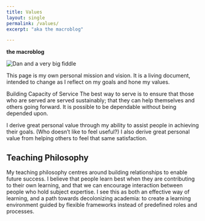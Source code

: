 ```yaml
---
title: Values
layout: single
permalink: /values/
excerpt: "aka the macroblog"

---
```


**the macroblog**

![Dan and a very big fiddle][dan-fiddle]

This page is my own personal mission and vision. It is a living document, intended to change as I reflect on my goals and hone my values.

Building Capacity of Service
The best way to serve is to ensure that those who are served are served sustainably; that they can help themselves and others going forward. It is possible to be dependable without being depended upon.

I derive great personal value through my ability to assist people in achieving their goals. (Who doesn’t like to feel useful?) I also derive great personal value from helping others to feel that same satisfaction.

## Teaching Philosophy

My teaching philosophy centres around building relationships to enable future success. I believe that people learn best when they are contributing to their own learning, and that we can encourage interaction between people who hold subject expertise. I see this as both an effective way of learning, and a path towards decolonizing academia: to create a learning environment guided by flexible frameworks instead of predefined roles and processes.

[dan-fiddle]: https://lh3.googleusercontent.com/pw/AMWts8D4IGWMA7F02qBv8vqlzDrPCaQqY7TTCxQumGKdQ6hWztWmJV4DW9CdGb3LFeX8kzYh2dxbFpFtv4opPLjUJEbuIhXrowLbVqQmdb7SBSIcvU-PXjYxzYuDNLtpzEjEkKJTOwzuSZqbQhlqPGIdvm4ezQ=w800-h450-s-no?authuser=0